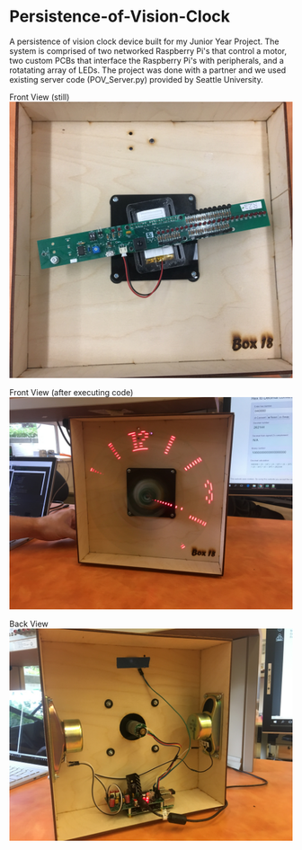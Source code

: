 # Persistence-of-Vision-Clock
A persistence of vision clock device built for my Junior Year Project. The system is comprised of two networked Raspberry Pi's that control a motor, two custom PCBs that interface the Raspberry Pi's with peripherals, and a rotatating array of LEDs. The project was done with a partner and we used existing server code (POV_Server.py) provided by Seattle University. 

Front View (still)
![Front](https://github.com/carregh1/Persistence-of-Vision-Clock/blob/master/IMG_3729.jpg)

Front View (after executing code)
![Motion](https://github.com/carregh1/Persistence-of-Vision-Clock/blob/master/IMG_3722.JPG)

Back View
![Back](https://github.com/carregh1/Persistence-of-Vision-Clock/blob/master/IMG_3726.JPG)
